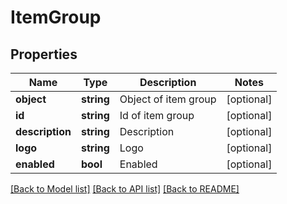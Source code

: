 # ItemGroup

## Properties
Name | Type | Description | Notes
------------ | ------------- | ------------- | -------------
**object** | **string** | Object of item group | [optional] 
**id** | **string** | Id of item group | [optional] 
**description** | **string** | Description | [optional] 
**logo** | **string** | Logo | [optional] 
**enabled** | **bool** | Enabled | [optional] 

[[Back to Model list]](../README.md#documentation-for-models) [[Back to API list]](../README.md#documentation-for-api-endpoints) [[Back to README]](../README.md)


